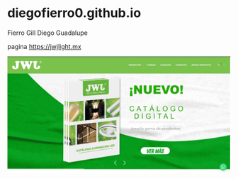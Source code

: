 # diegofierro0.github.io
Fierro Gill Diego Guadalupe 

pagina  https://jwjlight.mx


![JwJ light](jwj.JPG)

